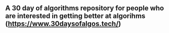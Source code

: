 ## A 30 day of algorithms repository for people who are interested in getting better at algorihms (https://www.30daysofalgos.tech/)
